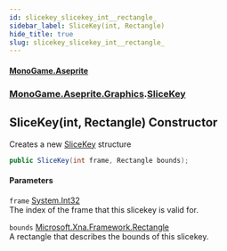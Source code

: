 ```yaml
---
id: slicekey_slicekey_int__rectangle_
sidebar_label: SliceKey(int, Rectangle)
hide_title: true
slug: slicekey_slicekey_int__rectangle_
---
```

#### [MonoGame.Aseprite](index 'index')
### [MonoGame.Aseprite.Graphics](monogame_aseprite_graphics 'MonoGame.Aseprite.Graphics').[SliceKey](slicekey 'MonoGame.Aseprite.Graphics.SliceKey')
## SliceKey(int, Rectangle) Constructor
Creates a new [SliceKey](slicekey 'MonoGame.Aseprite.Graphics.SliceKey') structure  
```csharp
public SliceKey(int frame, Rectangle bounds);
```
#### Parameters
`frame` [System.Int32](https://docs.microsoft.com/en-us/dotnet/api/System.Int32 'System.Int32')  
The index of the frame that this slicekey is valid for.  
  
`bounds` [Microsoft.Xna.Framework.Rectangle](https://docs.microsoft.com/en-us/dotnet/api/Microsoft.Xna.Framework.Rectangle 'Microsoft.Xna.Framework.Rectangle')  
A rectangle that describes the bounds of this slicekey.  
  
